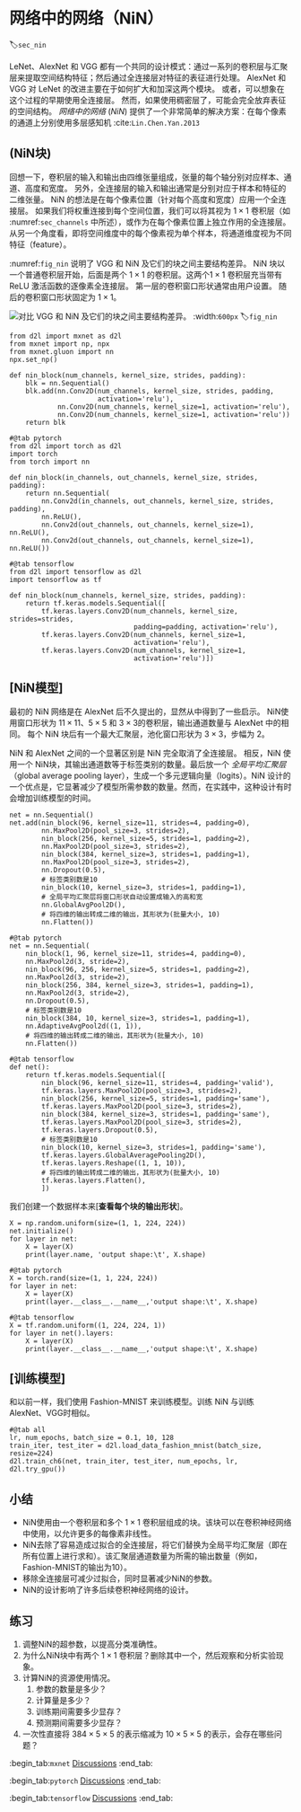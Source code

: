# 网络中的网络（NiN）
:label:`sec_nin`

LeNet、AlexNet 和 VGG 都有一个共同的设计模式：通过一系列的卷积层与汇聚层来提取空间结构特征；然后通过全连接层对特征的表征进行处理。
AlexNet 和 VGG 对 LeNet 的改进主要在于如何扩大和加深这两个模块。
或者，可以想象在这个过程的早期使用全连接层。
然而，如果使用稠密层了，可能会完全放弃表征的空间结构。
*网络中的网络* (*NiN*) 提供了一个非常简单的解决方案：在每个像素的通道上分别使用多层感知机 :cite:`Lin.Chen.Yan.2013`

## (**NiN块**)

回想一下，卷积层的输入和输出由四维张量组成，张量的每个轴分别对应样本、通道、高度和宽度。
另外，全连接层的输入和输出通常是分别对应于样本和特征的二维张量。
NiN 的想法是在每个像素位置（针对每个高度和宽度）应用一个全连接层。
如果我们将权重连接到每个空间位置，我们可以将其视为 $1\times 1$ 卷积层（如 :numref:`sec_channels` 中所述），或作为在每个像素位置上独立作用的全连接层。
从另一个角度看，即将空间维度中的每个像素视为单个样本，将通道维度视为不同特征（feature）。

:numref:`fig_nin` 说明了 VGG 和 NiN 及它们的块之间主要结构差异。
NiN 块以一个普通卷积层开始，后面是两个 $1\times 1$ 的卷积层。这两个$1\times 1$ 卷积层充当带有 ReLU 激活函数的逐像素全连接层。
第一层的卷积窗口形状通常由用户设置。
随后的卷积窗口形状固定为 $1 \times 1$。

![对比 VGG 和 NiN 及它们的块之间主要结构差异。](../img/nin.svg)
:width:`600px`
:label:`fig_nin`

```{.python .input}
from d2l import mxnet as d2l
from mxnet import np, npx
from mxnet.gluon import nn
npx.set_np()

def nin_block(num_channels, kernel_size, strides, padding):
    blk = nn.Sequential()
    blk.add(nn.Conv2D(num_channels, kernel_size, strides, padding,
                      activation='relu'),
            nn.Conv2D(num_channels, kernel_size=1, activation='relu'),
            nn.Conv2D(num_channels, kernel_size=1, activation='relu'))
    return blk
```

```{.python .input}
#@tab pytorch
from d2l import torch as d2l
import torch
from torch import nn

def nin_block(in_channels, out_channels, kernel_size, strides, padding):
    return nn.Sequential(
        nn.Conv2d(in_channels, out_channels, kernel_size, strides, padding),
        nn.ReLU(),
        nn.Conv2d(out_channels, out_channels, kernel_size=1), nn.ReLU(),
        nn.Conv2d(out_channels, out_channels, kernel_size=1), nn.ReLU())
```

```{.python .input}
#@tab tensorflow
from d2l import tensorflow as d2l
import tensorflow as tf

def nin_block(num_channels, kernel_size, strides, padding):
    return tf.keras.models.Sequential([
        tf.keras.layers.Conv2D(num_channels, kernel_size, strides=strides,
                               padding=padding, activation='relu'),
        tf.keras.layers.Conv2D(num_channels, kernel_size=1,
                               activation='relu'),
        tf.keras.layers.Conv2D(num_channels, kernel_size=1,
                               activation='relu')])
```

## [**NiN模型**]

最初的 NiN 网络是在 AlexNet 后不久提出的，显然从中得到了一些启示。
NiN使用窗口形状为 $11\times 11$、$5\times 5$ 和 $3\times 3$的卷积层，输出通道数量与 AlexNet 中的相同。
每个 NiN 块后有一个最大汇聚层，池化窗口形状为 $3\times 3$，步幅为 2。

NiN 和 AlexNet 之间的一个显著区别是 NiN 完全取消了全连接层。
相反，NiN 使用一个 NiN块，其输出通道数等于标签类别的数量。最后放一个 *全局平均汇聚层*（global average pooling layer），生成一个多元逻辑向量（logits）。NiN 设计的一个优点是，它显著减少了模型所需参数的数量。然而，在实践中，这种设计有时会增加训练模型的时间。

```{.python .input}
net = nn.Sequential()
net.add(nin_block(96, kernel_size=11, strides=4, padding=0),
        nn.MaxPool2D(pool_size=3, strides=2),
        nin_block(256, kernel_size=5, strides=1, padding=2),
        nn.MaxPool2D(pool_size=3, strides=2),
        nin_block(384, kernel_size=3, strides=1, padding=1),
        nn.MaxPool2D(pool_size=3, strides=2),
        nn.Dropout(0.5),
        # 标签类别数是10
        nin_block(10, kernel_size=3, strides=1, padding=1),
        # 全局平均汇聚层将窗口形状自动设置成输入的高和宽
        nn.GlobalAvgPool2D(),
        # 将四维的输出转成二维的输出，其形状为(批量大小, 10)
        nn.Flatten())
```

```{.python .input}
#@tab pytorch
net = nn.Sequential(
    nin_block(1, 96, kernel_size=11, strides=4, padding=0),
    nn.MaxPool2d(3, stride=2),
    nin_block(96, 256, kernel_size=5, strides=1, padding=2),
    nn.MaxPool2d(3, stride=2),
    nin_block(256, 384, kernel_size=3, strides=1, padding=1),
    nn.MaxPool2d(3, stride=2),
    nn.Dropout(0.5),
    # 标签类别数是10
    nin_block(384, 10, kernel_size=3, strides=1, padding=1),
    nn.AdaptiveAvgPool2d((1, 1)),
    # 将四维的输出转成二维的输出，其形状为(批量大小, 10)
    nn.Flatten())
```

```{.python .input}
#@tab tensorflow
def net():
    return tf.keras.models.Sequential([
        nin_block(96, kernel_size=11, strides=4, padding='valid'),
        tf.keras.layers.MaxPool2D(pool_size=3, strides=2),
        nin_block(256, kernel_size=5, strides=1, padding='same'),
        tf.keras.layers.MaxPool2D(pool_size=3, strides=2),
        nin_block(384, kernel_size=3, strides=1, padding='same'),
        tf.keras.layers.MaxPool2D(pool_size=3, strides=2),
        tf.keras.layers.Dropout(0.5),
        # 标签类别数是10
        nin_block(10, kernel_size=3, strides=1, padding='same'),
        tf.keras.layers.GlobalAveragePooling2D(),
        tf.keras.layers.Reshape((1, 1, 10)),
        # 将四维的输出转成二维的输出，其形状为(批量大小, 10)
        tf.keras.layers.Flatten(),
        ])
```

我们创建一个数据样本来[**查看每个块的输出形状**]。

```{.python .input}
X = np.random.uniform(size=(1, 1, 224, 224))
net.initialize()
for layer in net:
    X = layer(X)
    print(layer.name, 'output shape:\t', X.shape)
```

```{.python .input}
#@tab pytorch
X = torch.rand(size=(1, 1, 224, 224))
for layer in net:
    X = layer(X)
    print(layer.__class__.__name__,'output shape:\t', X.shape)
```

```{.python .input}
#@tab tensorflow
X = tf.random.uniform((1, 224, 224, 1))
for layer in net().layers:
    X = layer(X)
    print(layer.__class__.__name__,'output shape:\t', X.shape)
```

## [**训练模型**]

和以前一样，我们使用 Fashion-MNIST 来训练模型。训练 NiN 与训练 AlexNet、VGG时相似。

```{.python .input}
#@tab all
lr, num_epochs, batch_size = 0.1, 10, 128
train_iter, test_iter = d2l.load_data_fashion_mnist(batch_size, resize=224)
d2l.train_ch6(net, train_iter, test_iter, num_epochs, lr, d2l.try_gpu())
```

## 小结

* NiN使用由一个卷积层和多个 $1\times 1$ 卷积层组成的块。该块可以在卷积神经网络中使用，以允许更多的每像素非线性。
* NiN去除了容易造成过拟合的全连接层，将它们替换为全局平均汇聚层（即在所有位置上进行求和）。该汇聚层通道数量为所需的输出数量（例如，Fashion-MNIST的输出为10）。
* 移除全连接层可减少过拟合，同时显著减少NiN的参数。
* NiN的设计影响了许多后续卷积神经网络的设计。

## 练习

1. 调整NiN的超参数，以提高分类准确性。
1. 为什么NiN块中有两个 $1\times 1$ 卷积层？删除其中一个，然后观察和分析实验现象。
1. 计算NiN的资源使用情况。
    1. 参数的数量是多少？
    1. 计算量是多少？
    1. 训练期间需要多少显存？
    1. 预测期间需要多少显存？
1. 一次性直接将 $384 \times 5 \times 5$ 的表示缩减为 $10 \times 5 \times 5$ 的表示，会存在哪些问题？

:begin_tab:`mxnet`
[Discussions](https://discuss.d2l.ai/t/1870)
:end_tab:

:begin_tab:`pytorch`
[Discussions](https://discuss.d2l.ai/t/1869)
:end_tab:

:begin_tab:`tensorflow`
[Discussions](https://discuss.d2l.ai/t/1868)
:end_tab:
